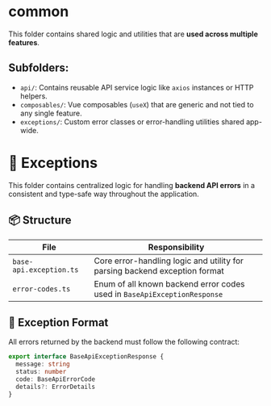 # common

This folder contains shared logic and utilities that are **used across multiple features**.

## Subfolders:
- `api/`: Contains reusable API service logic like `axios` instances or HTTP helpers.
- `composables/`: Vue composables (`useX`) that are generic and not tied to any single feature.
- `exceptions/`: Custom error classes or error-handling utilities shared app-wide.

# 🧱 Exceptions

This folder contains centralized logic for handling **backend API errors** in a consistent and type-safe way throughout the application.

## 📦 Structure

| File                   | Responsibility                                                             |
|------------------------|-----------------------------------------------------------------------------|
| `base-api.exception.ts`| Core error-handling logic and utility for parsing backend exception format |
| `error-codes.ts`       | Enum of all known backend error codes used in `BaseApiExceptionResponse`   |

## 🧩 Exception Format

All errors returned by the backend must follow the following contract:

```ts
export interface BaseApiExceptionResponse {
  message: string
  status: number
  code: BaseApiErrorCode
  details?: ErrorDetails
}